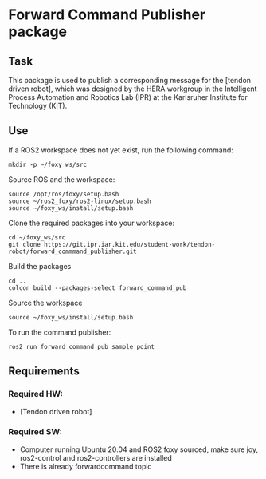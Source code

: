 # Forward Command Publisher package #

## Task ##
This package is used to publish a corresponding message for the [tendon driven robot], which was designed by the HERA workgroup in the Intelligent Process Automation and Robotics Lab (IPR) at the Karlsruher Institute for Technology (KIT). 

## Use ##
If a ROS2 workspace does not yet exist, run the following command:

    mkdir -p ~/foxy_ws/src

Source ROS and the workspace:

    source /opt/ros/foxy/setup.bash
    source ~/ros2_foxy/ros2-linux/setup.bash
    source ~/foxy_ws/install/setup.bash
Clone the required packages into your workspace:

    cd ~/foxy_ws/src
    git clone https://git.ipr.iar.kit.edu/student-work/tendon-robot/forward_commmand_publisher.git
Build the packages

    cd ..
    colcon build --packages-select forward_command_pub
Source the workspace

    source ~/foxy_ws/install/setup.bash

To run the command publisher:

    ros2 run forward_command_pub sample_point

## Requirements ##
### Required HW: ### 
- [Tendon driven robot] 


### Required SW: ###
- Computer running Ubuntu 20.04 and ROS2 foxy sourced, make sure joy, ros2-control and ros2-controllers are installed 
- There is already forwardcommand topic 